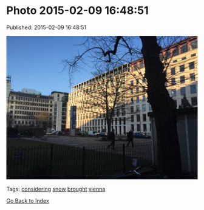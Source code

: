 
# Photo 2015-02-09 16:48:51

Published: 2015-02-09 16:48:51

![](110548166627-0.jpg)

Tags: [considering](tag-considering.md) [snow](tag-snow.md) [brought](tag-brought.md) [vienna](tag-vienna.md)

[Go Back to Index](index.md)
